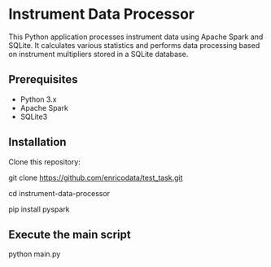 
# Instrument Data Processor

This Python application processes instrument data using Apache Spark and SQLite. It calculates various statistics and performs data processing based on instrument multipliers stored in a SQLite database.

## Prerequisites

- Python 3.x
- Apache Spark
- SQLite3

## Installation

Clone this repository:

git clone https://github.com/enricodata/test_task.git

cd instrument-data-processor

pip install pyspark

## Execute the main script

python main.py

